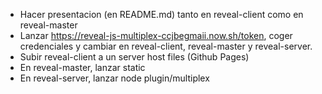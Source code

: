 - Hacer presentacion (en README.md) tanto en reveal-client como en reveal-master
- Lanzar https://reveal-js-multiplex-ccjbegmaii.now.sh/token, coger credenciales y cambiar en reveal-client, reveal-master y reveal-server.
- Subir reveal-client a un server host files (Github Pages)
- En reveal-master, lanzar static
- En reveal-server, lanzar node plugin/multiplex